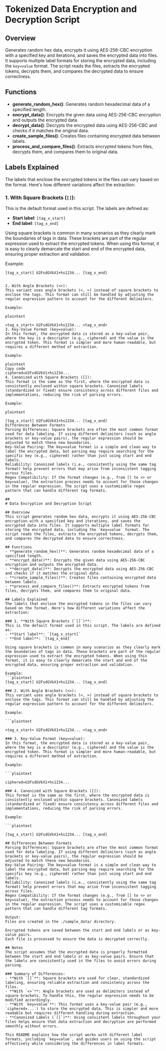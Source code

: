 # Tokenized Data Encryption and Decryption Script

## Overview
Generates random hex data, encrypts it using AES-256-CBC encryption with a specified key and iterations, and saves the encrypted data into files. It supports multiple label formats for storing the encrypted data, including the `key=value` format. The script reads the files, extracts the encrypted tokens, decrypts them, and compares the decrypted data to ensure correctness.

## Functions
- **generate_random_hex()**: Generates random hexadecimal data of a specified length.
- **encrypt_data()**: Encrypts the given data using AES-256-CBC encryption and outputs the encrypted data.
- **decrypt_data()**: Decrypts the encrypted data using AES-256-CBC and checks if it matches the original data.
- **create_sample_files()**: Creates files containing encrypted data between labels.
- **process_and_compare_files()**: Extracts encrypted tokens from files, decrypts them, and compares them to original data.

## Labels Explained
The labels that enclose the encrypted tokens in the files can vary based on the format. Here's how different variations affect the extraction:

### 1. **With Square Brackets (`[]`)**: 
This is the default format used in this script. The labels are defined as:
- **Start label**: `[tag_x_start]`
- **End label**: `[tag_x_end]`

Using square brackets is common in many scenarios as they clearly mark the boundaries of tags in data. These brackets are part of the regular expression used to extract the encrypted tokens. When using this format, it is easy to clearly demarcate the start and end of the encrypted data, ensuring proper extraction and validation.

Example:
```plaintext
[tag_x_start] U2FsdGVkX1+hs1234... [tag_x_end]


2. With Angle Brackets (<>):
This variant uses angle brackets (<, >) instead of square brackets to enclose the tags. This format can still be handled by adjusting the regular expression pattern to account for the different delimiters.

Example:

plaintext

<tag_x_start> U2FsdGVkX1+hs1234... <tag_x_end>
3. Key-Value Format (key=value):
In this format, the encrypted data is stored as a key-value pair, where the key is a descriptor (e.g., ciphered) and the value is the encrypted token. This format is simpler and more human-readable, but requires a different method of extraction.

Example:

plaintext
Copy code
ciphered=U2FsdGVkX1+hs1234...
4. Canonized with Square Brackets ([]):
This format is the same as the first, where the encrypted data is consistently enclosed within square brackets. Canonized labels (standardized or fixed) ensure consistency across different files and implementations, reducing the risk of parsing errors.

Example:

plaintext

[tag_x_start] U2FsdGVkX1+hs1234... [tag_x_end]
Differences Between Formats
Parsing Differences: Square brackets are often the most common format used for data labeling. If using different delimiters (such as angle brackets or key-value pairs), the regular expression should be adjusted to match these new boundaries.
Key-Value Pairing: The key=value format is a simple and clean way to label the encrypted data, but parsing may require searching for the specific key (e.g., ciphered) rather than just using start and end labels.
Reliability: Canonized labels (i.e., consistently using the same tag format) help prevent errors that may arise from inconsistent tagging across files.
Regex Compatibility: If the format changes (e.g., from [] to <> or key=value), the extraction process needs to account for those changes in the regular expression. The script uses a customizable regex pattern that can handle different tag formats.

## 
# Data Encryption and Decryption Script

## Overview
This script generates random hex data, encrypts it using AES-256-CBC encryption with a specified key and iterations, and saves the encrypted data into files. It supports multiple label formats for storing the encrypted data, including the `key=value` format. The script reads the files, extracts the encrypted tokens, decrypts them, and compares the decrypted data to ensure correctness.

## Functions
- **generate_random_hex()**: Generates random hexadecimal data of a specified length.
- **encrypt_data()**: Encrypts the given data using AES-256-CBC encryption and outputs the encrypted data.
- **decrypt_data()**: Decrypts the encrypted data using AES-256-CBC and checks if it matches the original data.
- **create_sample_files()**: Creates files containing encrypted data between labels.
- **process_and_compare_files()**: Extracts encrypted tokens from files, decrypts them, and compares them to original data.

## Labels Explained
The labels that enclose the encrypted tokens in the files can vary based on the format. Here's how different variations affect the extraction:

### 1. **With Square Brackets (`[]`)**: 
This is the default format used in this script. The labels are defined as:
- **Start label**: `[tag_x_start]`
- **End label**: `[tag_x_end]`

Using square brackets is common in many scenarios as they clearly mark the boundaries of tags in data. These brackets are part of the regular expression used to extract the encrypted tokens. When using this format, it is easy to clearly demarcate the start and end of the encrypted data, ensuring proper extraction and validation.

Example:
```plaintext
[tag_x_start] U2FsdGVkX1+hs1234... [tag_x_end]

### 2. With Angle Brackets (<>):
This variant uses angle brackets (<, >) instead of square brackets to enclose the tags. This format can still be handled by adjusting the regular expression pattern to account for the different delimiters.

Example:

```plaintext

<tag_x_start> U2FsdGVkX1+hs1234... <tag_x_end>

### 3. Key-Value Format (key=value):
In this format, the encrypted data is stored as a key-value pair, where the key is a descriptor (e.g., ciphered) and the value is the encrypted token. This format is simpler and more human-readable, but requires a different method of extraction.

Example:

```plaintext

ciphered=U2FsdGVkX1+hs1234...

### 4. Canonized with Square Brackets ([]):
This format is the same as the first, where the encrypted data is consistently enclosed within square brackets. Canonized labels (standardized or fixed) ensure consistency across different files and implementations, reducing the risk of parsing errors.

Example:

```plaintext

[tag_x_start] U2FsdGVkX1+hs1234... [tag_x_end]

## Differences Between Formats
Parsing Differences: Square brackets are often the most common format used for data labeling. If using different delimiters (such as angle brackets or key-value pairs), the regular expression should be adjusted to match these new boundaries.
Key-Value Pairing: The key=value format is a simple and clean way to label the encrypted data, but parsing may require searching for the specific key (e.g., ciphered) rather than just using start and end labels.
Reliability: Canonized labels (i.e., consistently using the same tag format) help prevent errors that may arise from inconsistent tagging across files.
Regex Compatibility: If the format changes (e.g., from [] to <> or key=value), the extraction process needs to account for those changes in the regular expression. The script uses a customizable regex pattern that can handle different tag formats.

Output:
Files are created in the ./sample_data/ directory.

Encrypted tokens are saved between the start and end labels or as key-value pairs.
Each file is processed to ensure the data is decrypted correctly.

## Notes
The script assumes that the encrypted data is properly formatted between the start and end labels or as key-value pairs. Ensure that the labels are consistently used in the files to avoid errors during parsing.

### Summary of Differences:
- **With `[]`**: Square brackets are used for clear, standardized labeling, ensuring reliable extraction and consistency across the files.
- **With `<>`**: Angle brackets are used as delimiters instead of square brackets. To handle this, the regular expression needs to be modified accordingly.
- **With `key=value`**: This format uses a key-value pair (e.g., `ciphered=...`) to store the encrypted data. This is simpler and more readable but requires different handling during extraction.
- **Canonized Labels (`[]`)**: Using consistent labels throughout your files helps ensure that data extraction and decryption are performed smoothly without errors.

This README explains how the script works with different label formats, including `key=value`, and guides users on using the script effectively while considering the differences in label formats.
